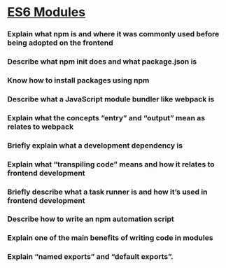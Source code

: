 # [ES6 Modules][def]

### Explain what npm is and where it was commonly used before being adopted on the frontend

### Describe what npm init does and what package.json is

### Know how to install packages using npm

### Describe what a JavaScript module bundler like webpack is

### Explain what the concepts “entry” and “output” mean as relates to webpack

### Briefly explain what a development dependency is

### Explain what “transpiling code” means and how it relates to frontend development

### Briefly describe what a task runner is and how it’s used in frontend development

### Describe how to write an npm automation script

### Explain one of the main benefits of writing code in modules

### Explain “named exports” and “default exports”.



[def]: https://www.theodinproject.com/lessons/node-path-javascript-es6-modules#knowledge-check